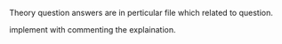 Theory question answers are in perticular file which related to question.

implement with commenting the explaination. 

